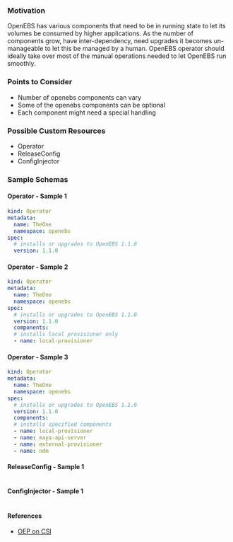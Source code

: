 ### Motivation
OpenEBS has various components that need to be in running state to let its volumes be consumed by higher applications. As the
number of components grow, have inter-dependency, need upgrades it becomes un-manageable to let this be managed by a human.
OpenEBS operator should ideally take over most of the manual operations needed to let OpenEBS run smoothly.

### Points to Consider
- Number of openebs components can vary
- Some of the openebs components can be optional
- Each component might need a special handling

### Possible Custom Resources
- Operator
- ReleaseConfig
- ConfigInjector

### Sample Schemas

#### Operator - Sample 1
```yaml
kind: Operator
metadata:
  name: TheOne
  namespace: openebs
spec:
  # installs or upgrades to OpenEBS 1.1.0
  version: 1.1.0
```

#### Operator - Sample 2
```yaml
kind: Operator
metadata:
  name: TheOne
  namespace: openebs
spec:
  # installs or upgrades to OpenEBS 1.1.0
  version: 1.1.0
  components:
  # installs local provisioner only
  - name: local-provisioner
```

#### Operator - Sample 3
```yaml
kind: Operator
metadata:
  name: TheOne
  namespace: openebs
spec:
  # installs or upgrades to OpenEBS 1.1.0
  version: 1.1.0
  components:
  # installs specified components
  - name: local-provisioner
  - name: maya-api-server
  - name: external-provisioner
  - name: ndm
```

#### ReleaseConfig - Sample 1
```yaml
```

#### ConfigInjector - Sample 1
```yaml
```

#### References
- [OEP on CSI](https://github.com/openebs/openebs/pull/2617/)
